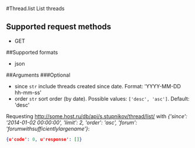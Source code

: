 #Thread.list
List threads

## Supported request methods 
* GET

##Supported formats
* json

##Arguments
###Optional
* since
   ```str``` include threads created since date. Format: 'YYYY-MM-DD hh-mm-ss'
* order
   ```str``` sort order (by date). Possible values: ```['desc', 'asc']```. Default: 'desc'




Requesting http://some.host.ru/db/api/s.stupnikov/thread/list/ with _{'since': '2014-01-02 00:00:00', 'limit': 2, 'order': 'asc', 'forum': 'forumwithsufficientlylargename'}_:
```json
{u'code': 0, u'response': []}
```
